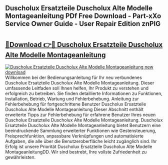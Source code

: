 ## Duscholux Ersatzteile Duscholux Alte Modelle Montageanleitung PDf Free Download - Part-xXo Service Owner Guide - User Repair Edition znPlG

# <h2><a href="http://df717w.blite.top/?on=Duscholux+Ersatzteile+Duscholux+Alte+Modelle+Montageanleitung">🔗Download 👉🔴 Duscholux Ersatzteile Duscholux Alte Modelle Montageanleitung</a></h2>

[![Duscholux Ersatzteile Duscholux Alte Modelle Montageanleitung new download](https://i.imgur.com/lujVjoI.png)](http://df717w.blite.top/?on=Duscholux+Ersatzteile+Duscholux+Alte+Modelle+Montageanleitung)
Willkommen bei der Bedienungsanleitung für Ihr neu verbundenes Duscholux Ersatzteile Duscholux Alte Modelle Montageanleitung. Dieser umfassende Leitfaden soll Ihnen helfen, Ihr Produkt zu verstehen und erfolgreich zu betreiben. Sie finden detaillierte Informationen zu Funktionen, Installation, Betrieb, Wartung und Fehlerbehebung. Anleitung zur Fehlerbehebung für fortgeschrittene Benutzer Duscholux Ersatzteile Duscholux Alte Modelle Montageanleitung Dieser Abschnitt enthält erweiterte Tipps zur Fehlerbehebung für erfahrene Benutzer Ihres neuen Duscholux Ersatzteile Duscholux Alte Modelle Montageanleitung. Duscholux Ersatzteile Duscholux Alte Modelle Montageanleitung bietet Benutzern eine beeindruckende Sammlung erweiterter Funktionen wie Gestensteuerung, Freisprechfunktion, anpassbare Verknüpfungen und automatisierte Aufgaben, die alle über die Benutzeroberfläche leicht zugänglich sind. Ihr Erfolg ist unsere Priorität Duscholux Ersatzteile Duscholux Alte Modelle MontageanleitungDD. Wir sind bestrebt, Ihre vollste Zufriedenheit zu gewährleisten.
